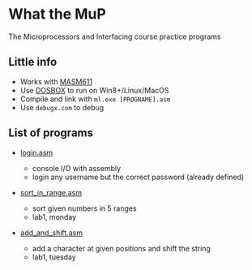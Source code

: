 # What the MuP
The Microprocessors and Interfacing course practice programs

## Little info
- Works with [MASM611](https://sourceforge.net/projects/masm611/)
- Use [DOSBOX](http://www.dosbox.com/) to run on Win8+/Linux/MacOS
- Compile and link with ```ml.exe [PROGNAME].asm```
- Use ```debugx.com``` to debug

## List of programs

- [login.asm](https://github.com/UtkarshMe/What_the_MuP/blob/master/login.asm)
  - console I/O with assembly
  - login any username but the correct password (already defined)

- [sort_in_range.asm](https://github.com/UtkarshMe/What_the_MuP/blob/master/sort_in_range.asm)
  - sort given numbers in 5 ranges
  - lab1, monday

- [add_and_shift.asm](https://github.com/UtkarshMe/What_the_MuP/blob/master/add_and_shift.asm)
  - add a character at given positions and shift the string
  - lab1, tuesday
